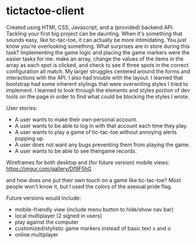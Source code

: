 # tictactoe-client

Created using HTMl, CSS, Javascript, and a (provided) backend API.
Tackling your first big project can be daunting. When it's something that sounds easy, like tic-tac-toe, it can actually be more intimidating. You just know you're overlooking something. What surprises are in store during this task?
Implementing the game logic and placing the game markers were the easier tasks for me: make an array, change the values of the items in the array as each spot is clicked, and check to see if three spots in the correct configuration all match.
My larger struggles centered around the forms and interactions with the API. I also had trouble with the layout. I learned that bootstrap had some inherent stylings that were overwriting styles I tried to implement. I learned to look through the elements and styles portion of dev tools on the page in order to find what could be blocking the styles I wrote.

User stories:
- A user wants to make their own personal account.
- A user wants to be able to log in with that account each time they play.
- A user wants to play a game of tic-tac-toe without annoying alerts popping up.
- A user does not want any bugs preventing them from playing the game.
- A user wants to be able to see theirgame records.

Wireframes for both desktop and (for future version) mobile views: https://imgur.com/gallery/Df9F5hG

and how does one put their own touch on a game like tic-tac-toe? Most people won't know it, but I used the colors of the asexual pride flag.

Future versions would include:
- mobile-friendly view (include menu button to hide/show nav bar)
- local multiplayer (2 signed in users)
- play against the computer
- customized/stylistic game markers instead of basic text x and o
- online multiplayer
